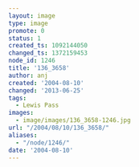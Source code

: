 ```yaml
---
layout: image
type: image
promote: 0
status: 1
created_ts: 1092144050
changed_ts: 1372159453
node_id: 1246
title: '136_3658'
author: anj
created: '2004-08-10'
changed: '2013-06-25'
tags:
  - Lewis Pass
images:
  - image/images/136_3658-1246.jpg
url: "/2004/08/10/136_3658/"
aliases:
  - "/node/1246/"
date: '2004-08-10'
---
```


